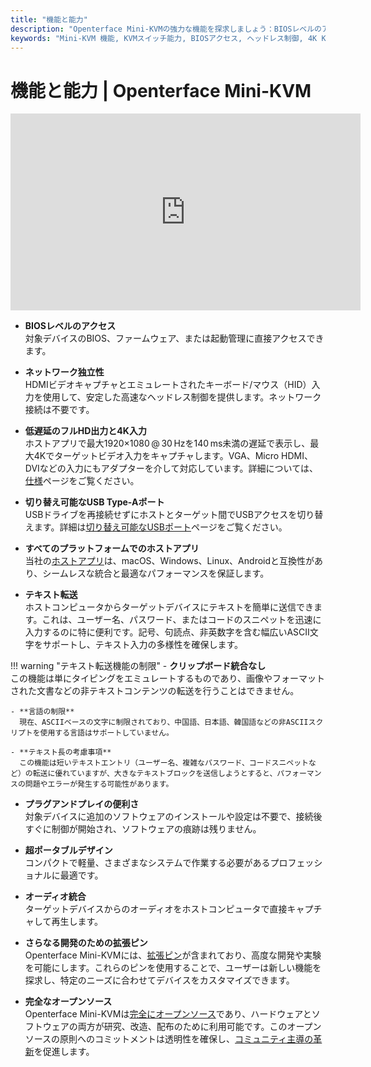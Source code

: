 ```yaml
---
title: "機能と能力"
description: "Openterface Mini-KVMの強力な機能を探求しましょう：BIOSレベルのアクセス、4Kビデオサポート、クロスプラットフォーム互換性、USB共有。ネットワーク不要のヘッドレスコンピュータ制御のための包括的な機能概要です。"
keywords: "Mini-KVM 機能, KVMスイッチ能力, BIOSアクセス, ヘッドレス制御, 4K KVM, USB共有, クロスプラットフォームKVM, テキスト転送, プラグアンドプレイKVM, オープンソースKVM"
---
```


# **機能と能力** | Openterface Mini-KVM

<iframe 
  width="560" 
  height="315" 
  src="https://www.youtube.com/embed/r3HNUflWGOY?si=84Ek6F9ocHmmGTqW" 
  title="YouTubeビデオプレーヤー" 
  frameborder="0" 
  allow="accelerometer; autoplay; clipboard-write; encrypted-media; gyroscope; picture-in-picture; web-share" 
  referrerpolicy="strict-origin-when-cross-origin" 
  allowfullscreen>
</iframe>

- **BIOSレベルのアクセス**  
  対象デバイスのBIOS、ファームウェア、または起動管理に直接アクセスできます。

- **ネットワーク独立性**  
  HDMIビデオキャプチャとエミュレートされたキーボード/マウス（HID）入力を使用して、安定した高速なヘッドレス制御を提供します。ネットワーク接続は不要です。

- **低遅延のフルHD出力と4K入力**  
  ホストアプリで最大1920×1080 @ 30 Hzを140 ms未満の遅延で表示し、最大4Kでターゲットビデオ入力をキャプチャします。VGA、Micro HDMI、DVIなどの入力にもアダプターを介して対応しています。詳細については、[仕様](specifications)ページをご覧ください。

- **切り替え可能なUSB Type-Aポート**  
  USBドライブを再接続せずにホストとターゲット間でUSBアクセスを切り替えます。詳細は[切り替え可能なUSBポート](../usb-switch)ページをご覧ください。

- **すべてのプラットフォームでのホストアプリ**  
  当社の[ホストアプリ](/app)は、macOS、Windows、Linux、Androidと互換性があり、シームレスな統合と最適なパフォーマンスを保証します。

- **テキスト転送**  
  ホストコンピュータからターゲットデバイスにテキストを簡単に送信できます。これは、ユーザー名、パスワード、またはコードのスニペットを迅速に入力するのに特に便利です。記号、句読点、非英数字を含む幅広いASCII文字をサポートし、テキスト入力の多様性を確保します。

!!! warning "テキスト転送機能の制限"
    - **クリップボード統合なし**  
      この機能は単にタイピングをエミュレートするものであり、画像やフォーマットされた文書などの非テキストコンテンツの転送を行うことはできません。

    - **言語の制限**  
      現在、ASCIIベースの文字に制限されており、中国語、日本語、韓国語などの非ASCIIスクリプトを使用する言語はサポートしていません。

    - **テキスト長の考慮事項**  
      この機能は短いテキストエントリ（ユーザー名、複雑なパスワード、コードスニペットなど）の転送に優れていますが、大きなテキストブロックを送信しようとすると、パフォーマンスの問題やエラーが発生する可能性があります。

- **プラグアンドプレイの便利さ**  
  対象デバイスに追加のソフトウェアのインストールや設定は不要で、接続後すぐに制御が開始され、ソフトウェアの痕跡は残りません。

- **超ポータブルデザイン**  
  コンパクトで軽量、さまざまなシステムで作業する必要があるプロフェッショナルに最適です。

- **オーディオ統合**  
  ターゲットデバイスからのオーディオをホストコンピュータで直接キャプチャして再生します。

- **さらなる開発のための拡張ピン**  
  Openterface Mini-KVMには、[拡張ピン](../extension-pins)が含まれており、高度な開発や実験を可能にします。これらのピンを使用することで、ユーザーは新しい機能を探求し、特定のニーズに合わせてデバイスをカスタマイズできます。

- **完全なオープンソース**  
  Openterface Mini-KVMは[完全にオープンソース](/compliance)であり、ハードウェアとソフトウェアの両方が研究、改造、配布のために利用可能です。このオープンソースの原則へのコミットメントは透明性を確保し、[コミュニティ主導の革新](/discord)を促進します。
